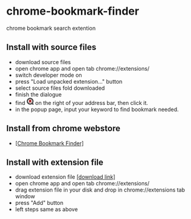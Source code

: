 # chrome-bookmark-finder
chrome bookmark search extention

## Install with source files
- download source files
- open chrome app and open tab chrome://extensions/
- switch developer mode on
- press "Load unpacked extension..." button
- select source files fold downloaded
- finish the dialogue
- find ![icon](https://raw.githubusercontent.com/wahaha2012/chrome-bookmark-finder/master/icons/icon19.png) on the right of your address bar, then click it.
- in the popup page, input your keyword to find bookmark needed.

## Install from chrome webstore
- [[Chrome Bookmark Finder]](https://chrome.google.com/webstore/detail/bookmark-finder/oohbenblbafhdehcneglilgnflbhobkk)

## Install with extension file
- download extension file [[download link]](https://github.com/wahaha2012/chrome-bookmark-finder/raw/v0.1.0/chrome-bookmark-finder.crx)
- open chrome app and open tab chrome://extensions/
- drag extension file in your disk and drop in chrome://extensions tab window
- press "Add" button
- left steps same as above

